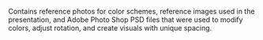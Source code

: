 Contains reference photos for color schemes, reference images used in the presentation, and Adobe Photo Shop PSD files that were used to modify colors, adjust rotation, and create visuals with unique spacing.
